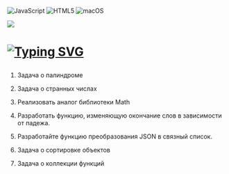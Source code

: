 ![JavaScript](https://img.shields.io/badge/javascript-%23323330.svg?style=for-the-badge&logo=javascript&logoColor=%23F7DF1E) ![HTML5](https://img.shields.io/badge/html5-%23E34F26.svg?style=for-the-badge&logo=html5&logoColor=white) ![macOS](https://img.shields.io/badge/mac%20os-000000?style=for-the-badge&logo=macos&logoColor=F0F0F0)

![](http://github-profile-summary-cards.vercel.app/api/cards/most-commit-language?username=matyha345&theme=darcula)


<h1 >

[![Typing SVG](https://readme-typing-svg.herokuapp.com?color=%№CB11AB&lines=TASK)](https://git.io/typing-svg)

</h1>

1. Задача о палиндроме

2. Задача о странных числах

3. Реализовать аналог библиотеки Math

4. Разработать функцию, изменяющую окончание слов в зависимости от падежа.

5. Разработайте функцию преобразования JSON в связный список.

6. Задача о сортировке объектов

7. Задача о коллекции функций

